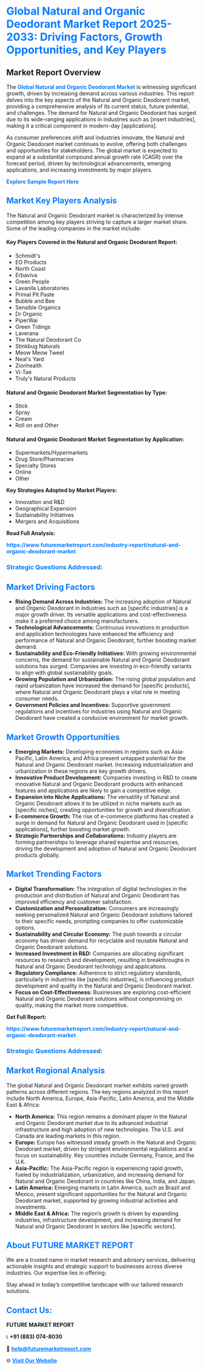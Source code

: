 <h1 style="color: #007BFF;">Global Natural and Organic Deodorant Market Report 2025-2033: Driving Factors, Growth Opportunities, and Key Players</h1>

<section id="overview">
<h2>Market Report Overview</h2>
<p>The <a href="https://www.futuremarketreport.com/industry-report/natural-and-organic-deodorant-market" style="color: #007BFF; text-decoration: none;"><strong>Global Natural and Organic Deodorant Market</strong></a> is witnessing significant growth, driven by increasing demand across various industries. This report delves into the key aspects of the Natural and Organic Deodorant market, providing a comprehensive analysis of its current status, future potential, and challenges. The demand for Natural and Organic Deodorant has surged due to its wide-ranging applications in industries such as [insert industries], making it a critical component in modern-day [applications].</p>
<p>As consumer preferences shift and industries innovate, the Natural and Organic Deodorant market continues to evolve, offering both challenges and opportunities for stakeholders. The global market is expected to expand at a substantial compound annual growth rate (CAGR) over the forecast period, driven by technological advancements, emerging applications, and increasing investments by major players.</p>
</section>

<section id="overview">
<p><a href="https://www.futuremarketreport.com/request-sample/reportId=40916" style="color: #007BFF; text-decoration: none;"><strong>Explore Sample Report Here</strong></a></p>
</section>

<section id="key-players">
<h2 style="color: #007BFF;">Market Key Players Analysis</h2>
<p>The Natural and Organic Deodorant market is characterized by intense competition among key players striving to capture a larger market share. Some of the leading companies in the market include:</p>
<h4>Key Players Covered in the Natural and Organic Deodorant Report:</h4>
<ul><li>Schmidt&#039;s</li><li>EO Products</li><li>North Coast</li><li>Erbaviva</li><li>Green People</li><li>Lavanila Laboratories</li><li>Primal Pit Paste</li><li>Bubble and Bee</li><li>Sensible Organics</li><li>Dr Organic</li><li>PiperWai</li><li>Green Tidings</li><li>Laverana</li><li>The Natural Deodorant Co</li><li>Stinkbug Naturals</li><li>Meow Meow Tweet</li><li>Neal&#039;s Yard</li><li>Zionhealth</li><li>Vi-Tae</li><li>Truly&#039;s Natural Products</li></ul>
<h4>Natural and Organic Deodorant Market Segmentation by Type:</h4>
<ul><li>Stick</li><li>Spray</li><li>Cream</li><li>Roll on and Other</li></ul>

<h4>Natural and Organic Deodorant Market Segmentation by Application:</h4>
<ul><li>Supermarkets/Hypermarkets</li><li>Drug Store/Pharmacies</li><li>Specialty Stores</li><li>Online</li><li>Other</li></ul>
<p><strong>Key Strategies Adopted by Market Players:</strong></p>
<ul>
<li>Innovation and R&D</li>
<li>Geographical Expansion</li>
<li>Sustainability Initiatives</li>
<li>Mergers and Acquisitions</li>
</ul>
</section>

<section>
<p><strong>Read Full Analysis: </strong></p><a href="https://www.futuremarketreport.com/industry-report/natural-and-organic-deodorant-market" style="color: #007BFF; text-decoration: none;"><strong>https://www.futuremarketreport.com/industry-report/natural-and-organic-deodorant-market</strong></a>
<h3 style="color: #007BFF;">Strategic Questions Addressed:</h3>
</section>

<section id="driving-factors">
<h2 style="color: #007BFF;">Market Driving Factors</h2>
<ul>
<li><strong>Rising Demand Across Industries:</strong> The increasing adoption of Natural and Organic Deodorant in industries such as [specific industries] is a major growth driver. Its versatile applications and cost-effectiveness make it a preferred choice among manufacturers.</li>
<li><strong>Technological Advancements:</strong> Continuous innovations in production and application technologies have enhanced the efficiency and performance of Natural and Organic Deodorant, further boosting market demand.</li>
<li><strong>Sustainability and Eco-Friendly Initiatives:</strong> With growing environmental concerns, the demand for sustainable Natural and Organic Deodorant solutions has surged. Companies are investing in eco-friendly variants to align with global sustainability goals.</li>
<li><strong>Growing Population and Urbanization:</strong> The rising global population and rapid urbanization have increased the demand for [specific products], where Natural and Organic Deodorant plays a vital role in meeting consumer needs.</li>
<li><strong>Government Policies and Incentives:</strong> Supportive government regulations and incentives for industries using Natural and Organic Deodorant have created a conducive environment for market growth.</li>
</ul>
</section>

<section id="growth-opportunities">
<h2 style="color: #007BFF;">Market Growth Opportunities</h2>
<ul>
<li><strong>Emerging Markets:</strong> Developing economies in regions such as Asia-Pacific, Latin America, and Africa present untapped potential for the Natural and Organic Deodorant market. Increasing industrialization and urbanization in these regions are key growth drivers.</li>
<li><strong>Innovative Product Development:</strong> Companies investing in R&D to create innovative Natural and Organic Deodorant products with enhanced features and applications are likely to gain a competitive edge.</li>
<li><strong>Expansion into Niche Applications:</strong> The versatility of Natural and Organic Deodorant allows it to be utilized in niche markets such as [specific niches], creating opportunities for growth and diversification.</li>
<li><strong>E-commerce Growth:</strong> The rise of e-commerce platforms has created a surge in demand for Natural and Organic Deodorant used in [specific applications], further boosting market growth.</li>
<li><strong>Strategic Partnerships and Collaborations:</strong> Industry players are forming partnerships to leverage shared expertise and resources, driving the development and adoption of Natural and Organic Deodorant products globally.</li>
</ul>
</section>

<section id="trending-factors">
<h2 style="color: #007BFF;">Market Trending Factors</h2>
<ul>
<li><strong>Digital Transformation:</strong> The integration of digital technologies in the production and distribution of Natural and Organic Deodorant has improved efficiency and customer satisfaction.</li>
<li><strong>Customization and Personalization:</strong> Consumers are increasingly seeking personalized Natural and Organic Deodorant solutions tailored to their specific needs, prompting companies to offer customizable options.</li>
<li><strong>Sustainability and Circular Economy:</strong> The push towards a circular economy has driven demand for recyclable and reusable Natural and Organic Deodorant solutions.</li>
<li><strong>Increased Investment in R&D:</strong> Companies are allocating significant resources to research and development, resulting in breakthroughs in Natural and Organic Deodorant technology and applications.</li>
<li><strong>Regulatory Compliance:</strong> Adherence to strict regulatory standards, particularly in industries like [specific industries], is influencing product development and quality in the Natural and Organic Deodorant market.</li>
<li><strong>Focus on Cost-Effectiveness:</strong> Businesses are exploring cost-efficient Natural and Organic Deodorant solutions without compromising on quality, making the market more competitive.</li>
</ul>
</section>

<section>
<p><strong>Get Full Report: </strong></p><a href="https://www.futuremarketreport.com/industry-report/natural-and-organic-deodorant-market" style="color: #007BFF; text-decoration: none;"><strong>https://www.futuremarketreport.com/industry-report/natural-and-organic-deodorant-market</strong></a>
<h3 style="color: #007BFF;">Strategic Questions Addressed:</h3>
</section>


<section id="regional-analysis">
<h2 style="color: #007BFF;">Market Regional Analysis</h2>
<p>The global Natural and Organic Deodorant market exhibits varied growth patterns across different regions. The key regions analyzed in this report include North America, Europe, Asia-Pacific, Latin America, and the Middle East & Africa:</p>
<ul>
<li><strong>North America:</strong> This region remains a dominant player in the Natural and Organic Deodorant market due to its advanced industrial infrastructure and high adoption of new technologies. The U.S. and Canada are leading markets in this region.</li>
<li><strong>Europe:</strong> Europe has witnessed steady growth in the Natural and Organic Deodorant market, driven by stringent environmental regulations and a focus on sustainability. Key countries include Germany, France, and the U.K.</li>
<li><strong>Asia-Pacific:</strong> The Asia-Pacific region is experiencing rapid growth, fueled by industrialization, urbanization, and increasing demand for Natural and Organic Deodorant in countries like China, India, and Japan.</li>
<li><strong>Latin America:</strong> Emerging markets in Latin America, such as Brazil and Mexico, present significant opportunities for the Natural and Organic Deodorant market, supported by growing industrial activities and investments.</li>
<li><strong>Middle East & Africa:</strong> The region’s growth is driven by expanding industries, infrastructure development, and increasing demand for Natural and Organic Deodorant in sectors like [specific sectors].</li>
</ul>
</section>

<footer>
<h2 style="color: #007BFF;">About FUTURE MARKET REPORT</h2>
<p>We are a trusted name in market research and advisory services, delivering actionable insights and strategic support to businesses across diverse industries. Our expertise lies in offering:</p>

<p>Stay ahead in today’s competitive landscape with our tailored research solutions.</p>

<h2 style="color: #007BFF;">Contact Us:</h2>
<p><strong>FUTURE MARKET REPORT</strong></p>
<p>📞 <strong>+91 (883) 074-8030</strong></p>
<p>📧 <strong><a href="mailto:help@futuremarketreport.com" style="color: #007BFF;">help@futuremarketreport.com</a></strong></p>
<p>🌐 <strong><a href="https://www.futuremarketreport.com/" style="color: #007BFF;">Visit Our Website</a></strong></p>
</footer>